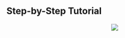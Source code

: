 ## Step-by-Step Tutorial

<p align="center">
  <a href="https://www.fiware.org/developers"><img  src="https://fiware.github.io/tutorials.IoT-over-MQTT/img/fiware.png"></a>
  <script>alert(`Welcome to the Step-by-Step Tutorial`)</script>
</p>
